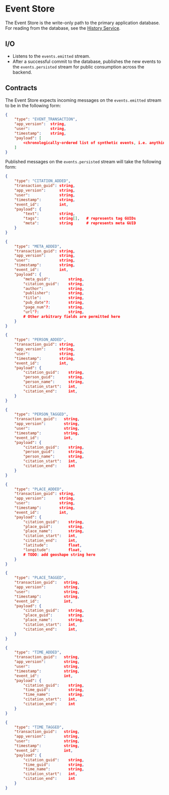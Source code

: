 # Event Store
The Event Store is the write-only path to the primary application database. For reading from the database, see the [History Service](https://github.com/joshua-stauffer/thehistoryatlas/tree/dev/history).

## I/O
- Listens to the ```events.emitted``` stream.
- After a successful commit to the database, publishes the new events to the ```events.persisted``` stream for public consumption across the backend.

## Contracts
The Event Store expects incoming messages on the ```events.emitted``` stream to be in the following form:
```json
{
    "type": "EVENT_TRANSACTION",
    "app_version":  string,
    "user":         string,
    "timestamp":    string,
    "payload": [
        <chronologically-ordered list of synthetic events, i.e. anything published on the event.persisted stream>
    ]
}
```
Published messages on the ```events.persisted``` stream will take the following form:
```json
{
    "type": "CITATION_ADDED",
    "transaction_guid": string,
    "app_version":      string,
    "user":             string,
    "timestamp":        string,
    "event_id":         int,
    "payload": {
        "text":         string,
        "tags":         string[],   # represents tag GUIDs
        "meta":         string      # represents meta GUID
    }
}
```
```json
{
    "type": "META_ADDED",
    "transaction_guid": string,
    "app_version":      string,
    "user":             string,
    "timestamp":        string,
    "event_id":         int,
    "payload": {
        "meta_guid":        string,
        "citation_guid":    string,
        "author":           string,
        "publisher":        string,
        "title":            string,
        "pub_date"?:        string,
        "page_num"?:        string,
        "url"?:             string,
        # Other arbitrary fields are permitted here
    }
}
```
```json
{
    "type": "PERSON_ADDED",
    "transaction_guid": string,
    "app_version":      string,
    "user":             string,
    "timestamp":        string,
    "event_id":         int,
    "payload": {
        "citation_guid":    string,
        "person_guid":      string,
        "person_name":      string,
        "citation_start":   int,
        "citation_end":     int,
    }
}
```
```json
{
    "type": "PERSON_TAGGED",
    "transaction_guid":   string,
    "app_version":        string,
    "user":               string,
    "timestamp":          string,
    "event_id":           int,
    "payload": {
        "citation_guid":    string,
        "person_guid":      string,
        "person_name":      string,
        "citation_start":   int,
        "citation_end":     int
    }
}
```
```json
{
    "type": "PLACE_ADDED",
    "transaction_guid": string,
    "app_version":      string,
    "user":             string,
    "timestamp":        string,
    "event_id":         int,
    "payload": {
        "citation_guid":    string,
        "place_guid":       string,
        "place_name":       string,
        "citation_start":   int,
        "citation_end":     int,
        "latitude":         float,
        "longitude":        float,
        # TODO: add geoshape string here
    }
}
```
```json
{
    "type": "PLACE_TAGGED",
    "transaction_guid":   string,
    "app_version":        string,
    "user":               string,
    "timestamp":          string,
    "event_id":           int,
    "payload": {
        "citation_guid":    string,
        "place_guid":       string,
        "place_name":       string,
        "citation_start":   int,
        "citation_end":     int,
    }
}
```
```json
{
    "type": "TIME_ADDED",
    "transaction_guid":   string,
    "app_version":        string,
    "user":               string,
    "timestamp":          string,
    "event_id":           int,
    "payload": {
        "citation_guid":    string,
        "time_guid":        string,
        "time_name":        string,
        "citation_start":   int,
        "citation_end":     int         
    }
}
```
```json
{
    "type": "TIME_TAGGED",
    "transaction_guid":   string,
    "app_version":        string,
    "user":               string,
    "timestamp":          string,
    "event_id":           int,
    "payload": {
        "citation_guid":    string,
        "time_guid":        string,
        "time_name":        string,
        "citation_start":   int,
        "citation_end":     int         
    }
}
```